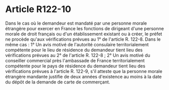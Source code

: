 # Article R122-10

Dans le cas où le demandeur est mandaté par une personne morale étrangère pour exercer en France les fonctions de dirigeant d'une personne morale de droit français ou d'un établissement existant ou à créer, le préfet ne procède qu'aux vérifications prévues au 1° de l'article R. 122-8.   Dans le même cas :   1° Un avis motivé de l'autorité consulaire territorialement compétente pour le lieu de résidence du demandeur tient lieu des vérifications prévues au 2° de l'article R. 122-8 ;   2° Un avis motivé du conseiller commercial près l'ambassade de France territorialement compétente pour le pays de résidence du demandeur tient lieu des vérifications prévues à l'article R. 122-9, s'il atteste que la personne morale étrangère mandante justifie de deux années d'existence au moins à la date du dépôt de la demande de carte de commerçant.